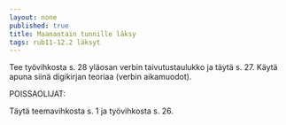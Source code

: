 ```yaml
---
layout: none
published: true
title: Maanantain tunnille läksy
tags: rub11-12.2 läksyt
---
```

Tee työvihkosta s. 28 yläosan verbin taivutustaulukko ja täytä s. 27. Käytä apuna siinä digikirjan teoriaa (verbin aikamuodot).

POISSAOLIJAT:

Täytä teemavihkosta s. 1 ja työvihkosta s. 26.